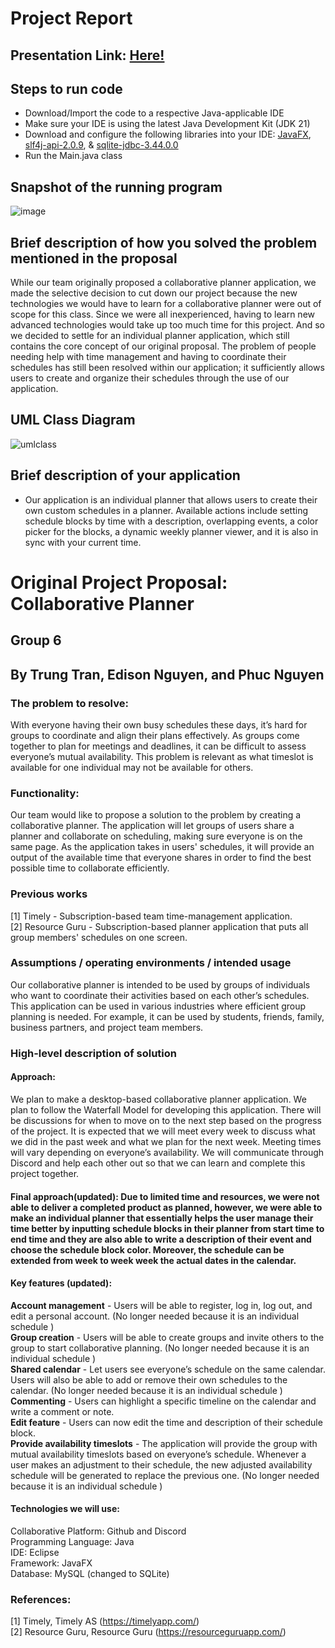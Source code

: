 # Project Report
## Presentation Link: [Here!](https://docs.google.com/presentation/d/1BzaEs5NAVcdYS_kA8tDKT4DYsPtknE7kZclVpFuIz_I/edit?usp=sharing)

## Steps to run code
- Download/Import the code to a respective Java-applicable IDE
- Make sure your IDE is using the latest Java Development Kit (JDK 21)
- Download and configure the following libraries into your IDE:
[JavaFX](https://gluonhq.com/products/javafx/), [slf4j-api-2.0.9](https://github.com/trungtran1234/CS151-CollaborativePlanner/releases/download/lib/slf4j-api-2.0.9.jar), & [sqlite-jdbc-3.44.0.0](https://github.com/trungtran1234/CS151-CollaborativePlanner/releases/download/lib%2B/sqlite-jdbc-3.44.0.0.jar)
- Run the Main.java class

## Snapshot of the running program
![image](https://github.com/trungtran1234/CS151-CollaborativePlanner/assets/131917314/d55230ed-5e56-402a-a72b-ef86a0af84bf)

## Brief description of how you solved the problem mentioned in the proposal
While our team originally proposed a collaborative planner application, we made the selective decision to cut down our project because the new technologies we would have to learn for a collaborative planner were out of scope for this class. Since we were all inexperienced, having to learn new advanced technologies would take up too much time for this project. And so we decided to settle for an individual planner application, which still contains the core concept of our original proposal. The problem of people needing help with time management and having to coordinate their schedules has still been resolved within our application; it sufficiently allows users to create and organize their schedules through the use of our application.

## UML Class Diagram
![umlclass](https://github.com/trungtran1234/CS151-CollaborativePlanner/assets/131917314/e4455f95-12fe-4562-aa63-39a0896fcb6a)

## Brief description of your application
- Our application is an individual planner that allows users to create their own custom schedules in a planner. Available actions include setting schedule blocks by time with a description, overlapping events, a color picker for the blocks, a dynamic weekly planner viewer, and it is also in sync with your current time.

# Original Project Proposal: Collaborative Planner
## Group 6
## By Trung Tran, Edison Nguyen, and Phuc Nguyen

### The problem to resolve:
With everyone having their own busy schedules these days, it’s hard for groups to coordinate and align their plans effectively. As groups come together to plan for meetings and deadlines, it can be difficult to assess everyone’s mutual availability. This problem is relevant as what timeslot is available for one individual may not be available for others.
 
### Functionality: 
Our team would like to propose a solution to the problem by creating a collaborative planner. The application will let groups of users share a planner and collaborate on scheduling, making sure everyone is on the same page. As the application takes in users' schedules, it will provide an output of the available time that everyone shares in order to find the best possible time to collaborate efficiently.	

### Previous works
[1] Timely - Subscription-based team time-management application. <br>
[2] Resource Guru - Subscription-based planner application that puts all group members' schedules on one screen.

### Assumptions / operating environments / intended usage 
Our collaborative planner is intended to be used by groups of individuals who want to coordinate their activities based on each other’s schedules. This application can be used in various industries where efficient group planning is needed. For example, it can be used by students, friends, family, business partners, and project team members.

### High-level description of solution
#### Approach:
We plan to make a desktop-based collaborative planner application. We plan to follow the Waterfall Model for developing this application. There will be discussions for when to move on to the next step based on the progress of the project. It is expected that we will meet every week to discuss what we did in the past week and what we plan for the next week. Meeting times will vary depending on everyone’s availability. We will communicate through Discord and help each other out so that we can learn and complete this project together.

#### Final approach(updated): Due to limited time and resources, we were not able to deliver a completed product as planned, however, we were able to make an individual planner that essentially helps the user manage their time better by inputting schedule blocks in their planner from start time to end time and they are also able to write a description of their event and choose the schedule block color. Moreover, the schedule can be extended from week to week week the actual dates in the calendar.

#### Key features (updated):
**Account management** - Users will be able to register, log in, log out, and edit a personal account. (No longer needed because it is an individual schedule ) <br>
**Group creation** - Users will be able to create groups and invite others to the group to start collaborative planning. (No longer needed because it is an individual schedule )  <br>
**Shared calendar** - Let users see everyone’s schedule on the same calendar. Users will also be able to add or remove their own schedules to the calendar. (No longer needed because it is an individual schedule )  <br>
**Commenting** - Users can highlight a specific timeline on the calendar and write a comment or note. <br>
**Edit feature** - Users can now edit the time and description of their schedule block. <br>
**Provide availability timeslots** - The application will provide the group with mutual availability timeslots based on everyone’s schedule. Whenever a user makes an adjustment to their schedule, the new adjusted availability schedule will be generated to replace the previous one. (No longer needed because it is an individual schedule ) <be>


#### Technologies we will use:
Collaborative Platform: Github and Discord <br>
Programming Language: Java <br>
IDE: Eclipse <br>
Framework: JavaFX <br>
Database: MySQL (changed to SQLite) <br>

### References: 
[1] Timely, Timely AS (https://timelyapp.com/) <br>
[2] Resource Guru, Resource Guru (https://resourceguruapp.com/)


